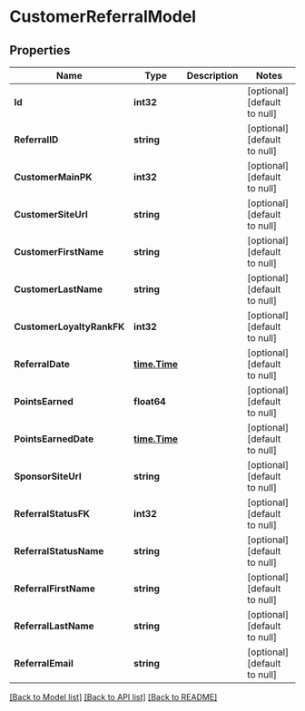# CustomerReferralModel

## Properties
Name | Type | Description | Notes
------------ | ------------- | ------------- | -------------
**Id** | **int32** |  | [optional] [default to null]
**ReferralID** | **string** |  | [optional] [default to null]
**CustomerMainPK** | **int32** |  | [optional] [default to null]
**CustomerSiteUrl** | **string** |  | [optional] [default to null]
**CustomerFirstName** | **string** |  | [optional] [default to null]
**CustomerLastName** | **string** |  | [optional] [default to null]
**CustomerLoyaltyRankFK** | **int32** |  | [optional] [default to null]
**ReferralDate** | [**time.Time**](time.Time.md) |  | [optional] [default to null]
**PointsEarned** | **float64** |  | [optional] [default to null]
**PointsEarnedDate** | [**time.Time**](time.Time.md) |  | [optional] [default to null]
**SponsorSiteUrl** | **string** |  | [optional] [default to null]
**ReferralStatusFK** | **int32** |  | [optional] [default to null]
**ReferralStatusName** | **string** |  | [optional] [default to null]
**ReferralFirstName** | **string** |  | [optional] [default to null]
**ReferralLastName** | **string** |  | [optional] [default to null]
**ReferralEmail** | **string** |  | [optional] [default to null]

[[Back to Model list]](../README.md#documentation-for-models) [[Back to API list]](../README.md#documentation-for-api-endpoints) [[Back to README]](../README.md)



